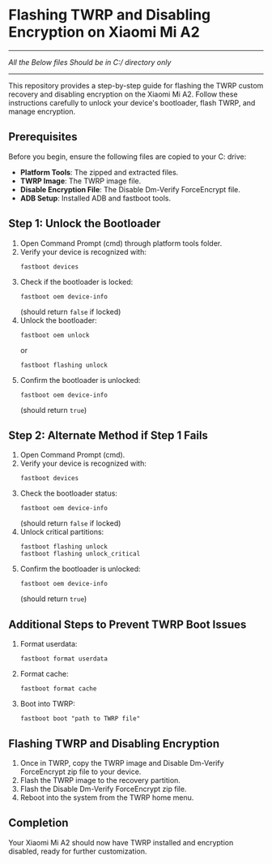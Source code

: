 
# Flashing TWRP and Disabling Encryption on Xiaomi Mi A2
<hr/>

*All the Below files Should be  in C:/ directory only*

<hr/>
This repository provides a step-by-step guide for flashing the TWRP custom recovery and disabling encryption on the Xiaomi Mi A2. Follow these instructions carefully to unlock your device's bootloader, flash TWRP, and manage encryption.

## Prerequisites
Before you begin, ensure the following files are copied to your C: drive:
- **Platform Tools**: The zipped and extracted files.
- **TWRP Image**: The TWRP image file.
- **Disable Encryption File**: The Disable Dm-Verify ForceEncrypt file.
- **ADB Setup**: Installed ADB and fastboot tools.

## Step 1: Unlock the Bootloader
1. Open Command Prompt (cmd) through platform tools folder.
2. Verify your device is recognized with:
   ```
   fastboot devices
   ```
3. Check if the bootloader is locked:
   ```
   fastboot oem device-info
   ```
   (should return `false` if locked)
4. Unlock the bootloader:
   ```
   fastboot oem unlock
   ```
   or
   ```
   fastboot flashing unlock
   ```
5. Confirm the bootloader is unlocked:
   ```
   fastboot oem device-info
   ```
   (should return `true`)

## Step 2: Alternate Method if Step 1 Fails
1. Open Command Prompt (cmd).
2. Verify your device is recognized with:
   ```
   fastboot devices
   ```
3. Check the bootloader status:
   ```
   fastboot oem device-info
   ```
   (should return `false` if locked)
4. Unlock critical partitions:
   ```
   fastboot flashing unlock
   fastboot flashing unlock_critical
   ```
5. Confirm the bootloader is unlocked:
   ```
   fastboot oem device-info
   ```
   (should return `true`)

## Additional Steps to Prevent TWRP Boot Issues
1. Format userdata:
   ```
   fastboot format userdata
   ```
2. Format cache:
   ```
   fastboot format cache
   ```
3. Boot into TWRP:
   ```
   fastboot boot "path to TWRP file"
   ```

## Flashing TWRP and Disabling Encryption
1. Once in TWRP, copy the TWRP image and Disable Dm-Verify ForceEncrypt zip file to your device.
2. Flash the TWRP image to the recovery partition.
3. Flash the Disable Dm-Verify ForceEncrypt zip file.
4. Reboot into the system from the TWRP home menu.

## Completion
Your Xiaomi Mi A2 should now have TWRP installed and encryption disabled, ready for further customization.
